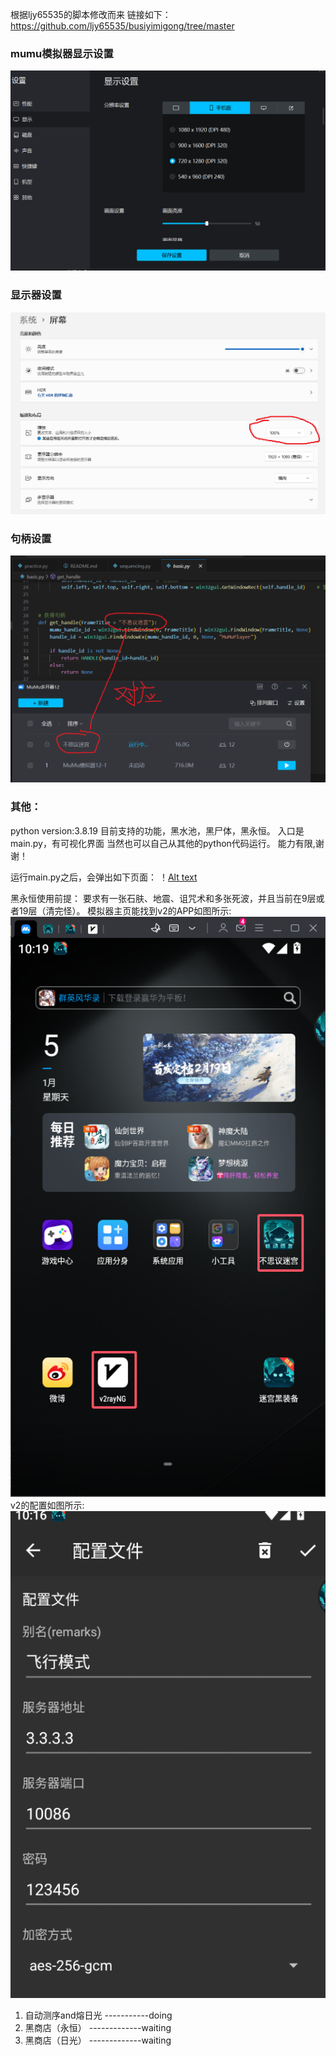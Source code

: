 根据ljy65535的脚本修改而来
链接如下：https://github.com/ljy65535/busiyimigong/tree/master


### mumu模拟器显示设置
![Alt text](image.png)

### 显示器设置
![Alt text](image-1.png)

### 句柄设置
![Alt text](image-2.png)

### 其他：
python version:3.8.19
目前支持的功能，黑水池，黑尸体，黑永恒。
入口是main.py，有可视化界面
当然也可以自己从其他的python代码运行。
能力有限,谢谢！

运行main.py之后，会弹出如下页面：
！[Alt text](main.png)

黑永恒使用前提：
要求有一张石肤、地震、诅咒术和多张死波，并且当前在9层或者19层（清完怪）。
模拟器主页能找到v2的APP如图所示:
![Alt text](home.png)
v2的配置如图所示:
![Alt text](V2ray_setup.png)




1. 自动测序and熔日光  -----------doing
2. 黑商店（永恒） -------------waiting
3. 黑商店（日光） -------------waiting
